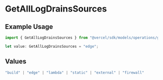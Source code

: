 # GetAllLogDrainsSources

## Example Usage

```typescript
import { GetAllLogDrainsSources } from "@vercel/sdk/models/operations/getalllogdrains.js";

let value: GetAllLogDrainsSources = "edge";
```

## Values

```typescript
"build" | "edge" | "lambda" | "static" | "external" | "firewall"
```